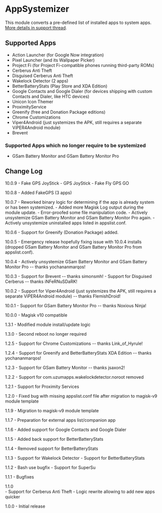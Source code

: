 # AppSystemizer
This module converts a pre-defined list of installed apps to system apps. [More details in support thread](https://forum.xda-developers.com/showthread.php?t=3477512).

## Supported Apps
* Action Launcher (for Google Now integration)
* Pixel Launcher (and its Wallpaper Picker)
* Project Fi (for Project Fi-compatible phones running third-party ROMs)
* Cerberus Anti Theft
* Disguised Cerberus Anti Theft
* Wakelock Detector (2 apps)
* BetterBatteryStats (Play Store and XDA Edition)
* Google Contacts and Google Dialer (for devices shipping with custom Contacts and Dialer, like HTC devices)
* Unicon Icon Themer
* ProximityService
* Greenify (free and Donation Package editions)
* Chrome Customizations
* Viper4Android (just systemizes the APK, still requires a separate ViPER4Android module)
* Brevent

### Supported Apps which no longer require to be systemized
* GSam Battery Monitor and GSam Battery Monitor Pro

## Change Log
10.0.9
    - Fake GPS JoyStick
    - GPS JoyStick - Fake Fly GPS GO

10.0.8
    - Added FakeGPS (3 apps)

10.0.7
	- Reworked binary logic for determining if the app is already system or has been systemized.
	- Added more Magisk Log output during the module update.
	- Error-proofed some file manipulation code.
	- Actively unsystemize GSam Battery Monitor and GSam Battery Monitor Pro again.
	- Actively unsystemize uninstalled apps listed in appslist.conf.

10.0.6
	- Support for Greenify (Donation Package) added.

10.0.5
	- Emergency release hopefully fixing issue with 10.0.4 installs (dropped GSam Battery Monitor and GSam Battery Monitor Pro from appslist.conf).

10.0.4
	- Actively unsystemize GSam Battery Monitor and GSam Battery Monitor Pro -- thanks yochananmarqos!

10.0.3
	- Support for Brevent -- thanks simonsmh!
	- Support for Disguised Cerberus -- thanks iNFeRNuSDaRK!

10.0.2
	- Support for Viper4Android (just systemizes the APK, still requires a separate ViPER4Android module) -- thanks FlemishDroid!

10.0.1
	- Support for GSam Battery Monitor Pro -- thanks Noxious Ninja!

10.0.0
	- Magisk v10 compatible

1.3.1
	- Modified module install/update logic

1.3.0
	- Second reboot no longer required

1.2.5
	- Support for Chrome Customizations -- thanks Link_of_Hyrule!

1.2.4
	- Support for Greenify and BetterBatteryStats XDA Edition -- thanks yochananmarqos!

1.2.3
	- Support for GSam Battery Monitor -- thanks jsaxon2!

1.2.2
	- Support for com.uzumapps.wakelockdetector.noroot removed

1.2.1
	- Support for Proximity Services

1.2.0
	- Fixed bug with missing appslist.conf file after migration to magisk-v9 module template

1.1.9
    - Migration to magisk-v9 module template

1.1.7
    - Preparation for external apps list/companion app

1.1.6
    - Added support for Google Contacts and Google Dialer

1.1.5
    - Added back support for BetterBatteryStats

1.1.4
    - Removed support for BetterBatteryStats

1.1.3
    - Support for Wakelock Detector
    - Support for BetterBatteryStats

1.1.2
    - Bash use bugfix
    - Support for SuperSu

1.1.1
    - Bugfixes

1.1.0    
    - Support for Cerberus Anti Theft
    - Logic rewrite allowing to add new apps quicker

1.0.0
    - Initial release
